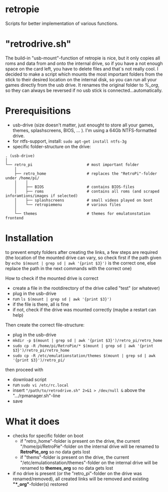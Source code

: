 # retropie
Scripts for better implementation of various functions.

# "retrodrive.sh"

The build-in "usb-mount"-function of retropie is nice, but it only copies all roms and data from and onto the internal drive, so if you have a not enough space on the card left, you have to delete files and that`s not really cool. I decided to make a script which mounts the most important folders from the stick to their desired location on the internal disk, so you can run all your games directly from the usb drive. It renames the original folder to *%_org*, so they can always be reversed if no usb stick is connected...automatically.

# Prerequisitions
- usb-drive (size doesn't matter, just enought to store all your games, themes, splashscreens, BIOS, ... ). I'm using a 64Gb NTFS-formatted drive.
- for ntfs-support, install: `sudo apt-get install ntfs-3g`
- specific folder-structure on the drive:
```
. (usb-drive)
│
└── retro_pi                        # most important folder
    │ 
    ├── retro_home                  # replaces the "RetroPi"-folder under /home/pi/
    │    │ 
    │    ├── BIOS                   # contains BIOS-files
    │    ├── roms                   # contains all roms (and scraped inforamtions/images if selected)
    │    ├── splashscreens          # small videos played on boot
    │    └── retropiemenu           # various files
    │ 
    └── themes                      # themes for emulatonstation frontend
```

# Installation

to prevent empty folders after creating the links, a few steps are required\
(the location of the mounted drive can vary, so check first if the path given by `echo $(mount | grep sd | awk '{print $3}')` is the correct one, else replace the path in the next commands with the correct one)

How to check if the mounted drive is correct
- create a file in the rootdirectory of the drive called "test" (or whatever)
- plug in the usb-drive
- run `ls $(mount | grep sd | awk '{print $3}')`
- if the file is there, all is fine
- if not, check if the drive was mounted correctly (maybe a restart can help)

Then create the correct file-structure:
- plug in the usb-drive
- `mkdir -p $(mount | grep sd | awk '{print $3}')/retro_pi/retro_home`
- `sudo cp -R /home/pi/RetroPie/* $(mount | grep sd | awk '{print $3}')/retro_pi/retro_home`
- `sudo cp -R /etc/emulationstation/themes $(mount | grep sd | awk '{print $3}')/retro_pi/`
    
then proceed with
- download script
- run `sudo vi /etc/rc.local`
- insert `"/path/to/retrodrive.sh" 2>&1 > /dev/null &` above the ".../rpmanager.sh"-line
- save

# What it does

- checks for specific folder on boot
  - if "retro_home"-folder is present on the drive, the current "/home/pi/RetroPie"-folder on the internal drive will be renamed to **RetroPie_org** so no data gets lost
  - if "thems"-folder is present on the drive, the current "/etc/emulationstation/themes"-folder on the internal drive will be renamed to **themes_org** so no data gets lost
- if no drive is present (or the "retro_pi"-folder on the drive was renamed/removed), all created links will be removed and existing **"\*_org"**-folder(s) restored 
